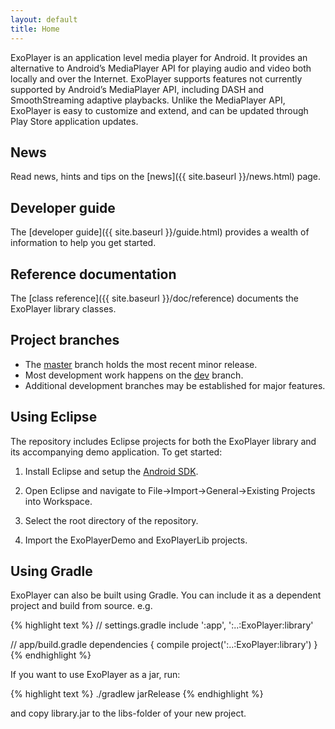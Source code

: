 ```yaml
---
layout: default
title: Home
---
```


ExoPlayer is an application level media player for Android. It provides an alternative to Android’s
MediaPlayer API for playing audio and video both locally and over the Internet. ExoPlayer supports
features not currently supported by Android’s MediaPlayer API, including DASH and SmoothStreaming
adaptive playbacks. Unlike the MediaPlayer API, ExoPlayer is easy to customize and extend, and can
be updated through Play Store application updates.

## News ##

Read news, hints and tips on the [news]({{ site.baseurl }}/news.html) page.

## Developer guide ##

The [developer guide]({{ site.baseurl }}/guide.html) provides a wealth of information to help you
get started.

## Reference documentation ##

The [class reference]({{ site.baseurl }}/doc/reference) documents the ExoPlayer library classes.

## Project branches ##

  * The [master][] branch holds the most recent minor release.
  * Most development work happens on the [dev][] branch.
  * Additional development branches may be established for major features.

[master]: https://github.com/google/ExoPlayer/tree/master
[dev]: https://github.com/google/ExoPlayer/tree/dev

## Using Eclipse ##

The repository includes Eclipse projects for both the ExoPlayer library and its
accompanying demo application. To get started:

  1. Install Eclipse and setup the [Android SDK][].

  1. Open Eclipse and navigate to File->Import->General->Existing Projects into
     Workspace.

  1. Select the root directory of the repository.

  1. Import the ExoPlayerDemo and ExoPlayerLib projects.

[Android SDK]: http://developer.android.com/sdk/index.html

## Using Gradle ##

ExoPlayer can also be built using Gradle. You can include it as a dependent project and build from
source. e.g.

{% highlight text %}
// settings.gradle
include ':app', ':..:ExoPlayer:library'

// app/build.gradle
dependencies {
    compile project(':..:ExoPlayer:library')
}
{% endhighlight %}

If you want to use ExoPlayer as a jar, run:

{% highlight text %}
./gradlew jarRelease
{% endhighlight %}

and copy library.jar to the libs-folder of your new project.
